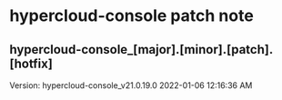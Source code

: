 # hypercloud-console patch note
## hypercloud-console_[major].[minor].[patch].[hotfix]
Version: hypercloud-console_v21.0.19.0
2022-01-06  12:16:36 AM
